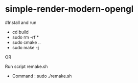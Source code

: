 # simple-render-modern-opengl
#Install and run

- cd build
- sudo rm -rf *
- sudo cmake ..
- sudo make -j
 
 OR
 
Run script remake.sh 

- Command : sudo ./remake.sh
